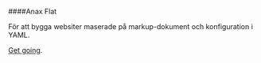 ####Anax Flat

För att bygga websiter maserade på markup-dokument och konfiguration i YAML.

[Get going](http://dbwebb.se/kunskap/bygg-me-sida-med-anax-flat).
